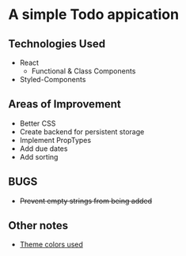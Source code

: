 # A simple Todo appication

## Technologies Used
- React
    - Functional & Class Components
- Styled-Components



## Areas of Improvement
- Better CSS
- Create backend for persistent storage
- Implement PropTypes
- Add due dates
- Add sorting

## BUGS
- ~~Prevent empty strings from being added~~

## Other notes
- [Theme colors used](https://coolors.co/78909c-4d9de0-e15554-e1bc29-3bb273)